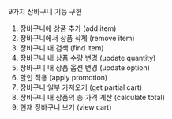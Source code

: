 9가지 장바구니 기능 구현
1. 장바구니에 상품 추가 (add item)
2. 장바구니에서 상품 삭제 (remove item)
3. 장바구니 내 검색 (find item)
4. 장바구니 내 상품 수량 변경 (update quantity)
5. 장바구니 내 상품 옵션 변경 (update option)
6. 할인 적용 (apply promotion)
7. 장바구니 일부 가져오기 (get partial cart)
8. 장바구니 내 상품의 총 가격 계산 (calculate total)
9. 현재 장바구니 보기 (view cart)
